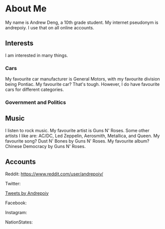 # About Me
My name is Andrew Deng, a 10th grade student. My internet pseudonym is andrepoiy. I use that on all online accounts.

## Interests
I am interested in many things. 

### Cars
My favourite car manufacturer is General Motors, with my favourite division being Pontiac. My favourite car? That's tough. However, I do have favourite cars for different categories.

### Government and Politics

## Music
I listen to rock music. My favourite artist is Guns N' Roses. Some other artists I like are: AC/DC, Led Zeppelin, Aerosmith, Metallica, and Queen. My favourite song? Dust N' Bones by Guns N' Roses. My favourite album? Chinese Democracy by Guns N' Roses.

## Accounts
Reddit: https://www.reddit.com/user/andrepoiy/


Twitter: <dl> <a class="twitter-timeline" data-width="300" data-height="600" data-theme="light" href="https://twitter.com/Andrepoiy?ref_src=twsrc%5Etfw">Tweets by Andrepoiy</a> <script async src="https://platform.twitter.com/widgets.js" charset="utf-8"></script> </dl>

Facebook:

Instagram:

NationStates:



